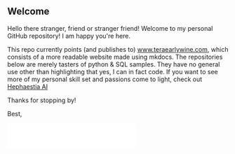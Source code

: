## Welcome


Hello there stranger, friend or stranger friend! Welcome to my personal GitHub repository! I am happy you're here. 

This repo currently points (and publishes to) www.teraearlywine.com, which consists of a more readable website made using mkdocs. The repositories below are merely tasters of python & SQL samples. They have no general use other than highlighting that yes, I can in fact code. If you want to see more of my personal skill set and passions come to light, check out [Hephaestia AI](https://github.com/hephaestia-ai)


Thanks for stopping by! 

Best, 


![Alt Text](https://github.com/teraearlywine/teraearlywine/blob/main/.branding/Tera%20Earlywine.png)
